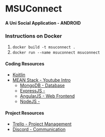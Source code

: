 # MSUConnect
#### A Uni Social Application - ANDROID


### Instructions on Docker
1. ```docker build -t msuconnect .```
2. ```docker run --name msuconnect msuconnect```

#### Coding Resources
- [Koitlin](https://kotlinlang.org/)
- [MEAN Stack - Youtube Intro](https://www.youtube.com/watch?v=wtIvu085uU0)
  - [MongoDB - Database](https://www.mongodb.com/)
  - [ExpressJS - ](https://expressjs.com/)
  - [AngularJS - Web Frontend](https://angularjs.org/)
  - [NodeJS - ](https://nodejs.org/en/)

#### Project Resources
- [Trello - Project Management](https://trello.com/b/ovjEMllc/development-tasks)
- [Discord - Communication](https://discordapp.com/channels/481135729297195009/481135729942986753)
